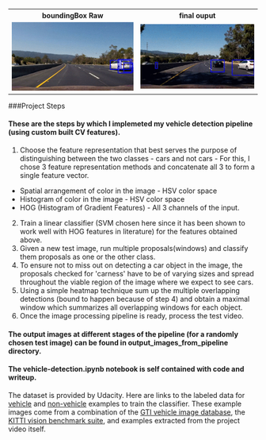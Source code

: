 <table style="width:100%">
  <tr>
    <th>boundingBox Raw</th>
    <th>final ouput </th>
  </tr>
  <tr>
    <td><img src= "./output_images_from_pipeline/bounding_boxes_raw.gif" ></td>
    <td><img src= "./output_images_from_pipeline/project_video_output.gif" ></td>
  </tr>
</table>



###Project Steps

#### These are the steps by which I implemeted my vehicle detection pipeline (using custom built CV features).

1. Choose the feature representation that best serves the purpose of distinguishing between the two classes - cars and not cars - For this, I chose 3 feature representation methods and concatenate all 3 to form a single feature vector.
  * Spatial arrangement of color in the image - HSV color space
  * Histogram of color in the image - HSV color space
  * HOG (Histogram of Gradient Features) - All 3 channels of the input.
2. Train a linear classifier (SVM chosen here since it has been shown to work well with HOG features in literature) for the features obtained above.
3. Given a new test image, run multiple proposals(windows) and classify them proposals as one or the other class.
4. To ensure not to miss out on detecting a car object in the image, the proposals checked for 'carness' have to be of varying sizes and spread throughout the viable region of the image where we expect to see cars.
5. Using a simple heatmap technique sum up the multiple overlapping detections (bound to happen because of step 4) and obtain a maximal window which summarizes all overlapping windows for each object.
6. Once the image processing pipeline is ready, process the test video.

#### The output images at different stages of the pipeline (for a randomly chosen test image) can be found in output_images_from_pipeline directory.

#### The vehicle-detection.ipynb notebook is self contained with code and writeup.

The dataset is provided by Udacity. Here are links to the labeled data for [vehicle](https://s3.amazonaws.com/udacity-sdc/Vehicle_Tracking/vehicles.zip) and [non-vehicle](https://s3.amazonaws.com/udacity-sdc/Vehicle_Tracking/non-vehicles.zip) examples to train the classifier.  These example images come from a combination of the [GTI vehicle image database](http://www.gti.ssr.upm.es/data/Vehicle_database.html), the [KITTI vision benchmark suite](http://www.cvlibs.net/datasets/kitti/), and examples extracted from the project video itself.
